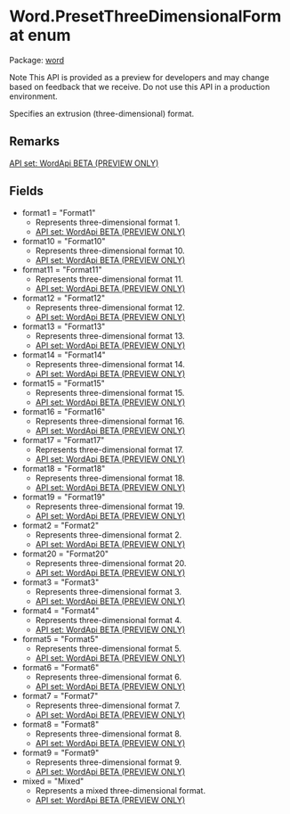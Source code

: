 # Word.PresetThreeDimensionalFormat enum

Package: [word](/en-us/javascript/api/word)

Note
This API is provided as a preview for developers and may change based on feedback that we receive. Do not use this API in a production environment.

Specifies an extrusion (three-dimensional) format.

## Remarks
[API set: WordApi BETA (PREVIEW ONLY)](/en-us/javascript/api/requirement-sets/word/word-api-requirement-sets)

## Fields
- format1 = "Format1"
  - Represents three-dimensional format 1.
  - [API set: WordApi BETA (PREVIEW ONLY)](/en-us/javascript/api/requirement-sets/word/word-api-requirement-sets)
- format10 = "Format10"
  - Represents three-dimensional format 10.
  - [API set: WordApi BETA (PREVIEW ONLY)](/en-us/javascript/api/requirement-sets/word/word-api-requirement-sets)
- format11 = "Format11"
  - Represents three-dimensional format 11.
  - [API set: WordApi BETA (PREVIEW ONLY)](/en-us/javascript/api/requirement-sets/word/word-api-requirement-sets)
- format12 = "Format12"
  - Represents three-dimensional format 12.
  - [API set: WordApi BETA (PREVIEW ONLY)](/en-us/javascript/api/requirement-sets/word/word-api-requirement-sets)
- format13 = "Format13"
  - Represents three-dimensional format 13.
  - [API set: WordApi BETA (PREVIEW ONLY)](/en-us/javascript/api/requirement-sets/word/word-api-requirement-sets)
- format14 = "Format14"
  - Represents three-dimensional format 14.
  - [API set: WordApi BETA (PREVIEW ONLY)](/en-us/javascript/api/requirement-sets/word/word-api-requirement-sets)
- format15 = "Format15"
  - Represents three-dimensional format 15.
  - [API set: WordApi BETA (PREVIEW ONLY)](/en-us/javascript/api/requirement-sets/word/word-api-requirement-sets)
- format16 = "Format16"
  - Represents three-dimensional format 16.
  - [API set: WordApi BETA (PREVIEW ONLY)](/en-us/javascript/api/requirement-sets/word/word-api-requirement-sets)
- format17 = "Format17"
  - Represents three-dimensional format 17.
  - [API set: WordApi BETA (PREVIEW ONLY)](/en-us/javascript/api/requirement-sets/word/word-api-requirement-sets)
- format18 = "Format18"
  - Represents three-dimensional format 18.
  - [API set: WordApi BETA (PREVIEW ONLY)](/en-us/javascript/api/requirement-sets/word/word-api-requirement-sets)
- format19 = "Format19"
  - Represents three-dimensional format 19.
  - [API set: WordApi BETA (PREVIEW ONLY)](/en-us/javascript/api/requirement-sets/word/word-api-requirement-sets)
- format2 = "Format2"
  - Represents three-dimensional format 2.
  - [API set: WordApi BETA (PREVIEW ONLY)](/en-us/javascript/api/requirement-sets/word/word-api-requirement-sets)
- format20 = "Format20"
  - Represents three-dimensional format 20.
  - [API set: WordApi BETA (PREVIEW ONLY)](/en-us/javascript/api/requirement-sets/word/word-api-requirement-sets)
- format3 = "Format3"
  - Represents three-dimensional format 3.
  - [API set: WordApi BETA (PREVIEW ONLY)](/en-us/javascript/api/requirement-sets/word/word-api-requirement-sets)
- format4 = "Format4"
  - Represents three-dimensional format 4.
  - [API set: WordApi BETA (PREVIEW ONLY)](/en-us/javascript/api/requirement-sets/word/word-api-requirement-sets)
- format5 = "Format5"
  - Represents three-dimensional format 5.
  - [API set: WordApi BETA (PREVIEW ONLY)](/en-us/javascript/api/requirement-sets/word/word-api-requirement-sets)
- format6 = "Format6"
  - Represents three-dimensional format 6.
  - [API set: WordApi BETA (PREVIEW ONLY)](/en-us/javascript/api/requirement-sets/word/word-api-requirement-sets)
- format7 = "Format7"
  - Represents three-dimensional format 7.
  - [API set: WordApi BETA (PREVIEW ONLY)](/en-us/javascript/api/requirement-sets/word/word-api-requirement-sets)
- format8 = "Format8"
  - Represents three-dimensional format 8.
  - [API set: WordApi BETA (PREVIEW ONLY)](/en-us/javascript/api/requirement-sets/word/word-api-requirement-sets)
- format9 = "Format9"
  - Represents three-dimensional format 9.
  - [API set: WordApi BETA (PREVIEW ONLY)](/en-us/javascript/api/requirement-sets/word/word-api-requirement-sets)
- mixed = "Mixed"
  - Represents a mixed three-dimensional format.
  - [API set: WordApi BETA (PREVIEW ONLY)](/en-us/javascript/api/requirement-sets/word/word-api-requirement-sets)